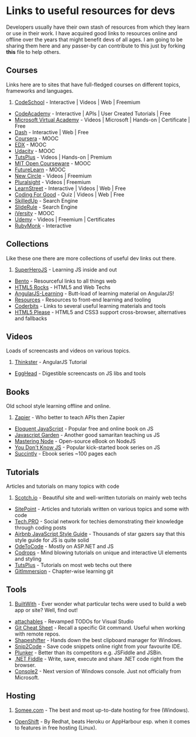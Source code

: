 # Links to useful resources for devs


Developers usually have their own stash of resources from which they learn or use in their work. I have acquired good links to resources online and offline over the years that might benefit devs of all ages. I am going to be sharing them here and any passer-by can contribute to this just by forking **this** file to help others.

## Courses

Links here are to sites that have full-fledged courses on different topics, frameworks and languages.
 
1. [CodeSchool](http://www.codeschool.com) - Interactive | Videos | Web | Freemium
* [CodeAcademy](http://www.codeacademy.com) - Interactive | APIs | User Created Tutorials | Free
* [Microsoft Virtual Academy](http://www.microsoftvirtualacademy.com) - Videos | Microsoft | Hands-on | Certificate | Free
* [Dash](https://dash.generalassemb.ly) - Interactive | Web | Free
* [Coursera](http://www.coursera.org) - MOOC
* [EDX](http://www.edx.org) - MOOC
* [Udacity](http://www.udacity.com) - MOOC
* [TutsPlus](http://www.tutsplus.com) - Videos | Hands-on | Premium 
* [MIT Open Courseware](http://ocw.mit.edu) - MOOC
* [FutureLearn](http://www.futurelearn.com) - MOOC
* [New Circle](http://www.thenewcircle.com) - Videos | Freemium
* [Pluralsight](http://www.pluralsight.com) - Videos | Freemium
* [LearnStreet](http://www.learnstreet.com) - Interactive | Videos | Web | Free
* [Coding For Good](http://cfg.good.is) - Quiz | Videos | Web | Free
* [SkilledUp](http://www.skilledup.com) - Search Engine
* [SlideRule](http://www.mysliderule.com) - Search Engine
* [iVersity](http://www.iversity.org) - MOOC
* [Udemy](https://www.udemy.com) - Videos | Freemium | Certificates
* [RubyMonk](https://rubymonk.com) - Interactive

## Collections

Like these one there are more collections of useful dev links out there.

1. [SuperHeroJS](http://www.superherojs.com/) - Learning JS inside and out
* [Bento](http://www.bento.io) - Resourceful links to all things web 
* [HTML5 Rocks](http://www.html5rocks.com) - HTML5 and Web Techs
* [AngularJS-Learning](https://github.com/jmcunningham/AngularJS-Learning) - Butt-load of learning material on AngularJS!
* [Resources](https://github.com/tevko/Resources) - Resources to front-end learning and tooling
* [Coderbits](https://coderbits.com/posts) - Links to several useful learning materials and tools
* [HTML5 Please](http://html5please.com) - HTML5 and CSS3 support cross-browser, alternatives and fallbacks 

## Videos

Loads of screencasts and videos on various topics.

1. [Thinkster](http://www.thinkster.io) - AngularJS Tutorial
*  [EggHead](https://egghead.io) - Digestible screencasts on JS libs and tools


## Books

Old school style learning offline and online.

1. [Zapier](https://zapier.com/learn/apis) - Who better to teach APIs then Zapier
* [Eloquent JavaScript](http://eloquentjavascript.net) - Popular free and online book on JS
* [Javascript Garden](http://bonsaiden.github.io/JavaScript-Garden) - Another good samaritan teaching us JS
* [Mastering Node](https://github.com/visionmedia/masteringnode) - Open-source eBook on NodeJS
* [You Don't Know JS](https://github.com/getify/You-Dont-Know-JS) - Popular kick-started book series on JS
* [Succintly](https://www.syncfusion.com/resources/techportal/ebooks) - Ebook series ~100 pages each

## Tutorials

Articles and tutorials on many topics with code

1. [Scotch.io](http://www.scotch.io) - Beautiful site and well-written tutorials on mainly web techs
* [SitePoint](http://www.sitepoint.com) - Articles and tutorials written on various topics and some with code
* [Tech.PRO](http://www.tech.pro) - Social network for techies demonstrating their knowledge through coding posts
* [Airbnb JavaScript Style Guide](https://github.com/airbnb/javascript) - Thousands of star gazers say that this style guide for JS is quite solid
* [OdeToCode](http://www.odetocode.com) - Mostly on ASP.NET and JS
* [Codrops](http://www.tympanus.net/codrops) - Mind blowing tutorials on unique and interactive UI elements and styling
* [TutsPlus](http://code.tutsplus.com/) - Tutorials on most web techs out there
* [GitImmersion](http://gitimmersion.com) - Chapter-wise learning git


## Tools

1. [BuiltWith](http://www.builtwith.com) - Ever wonder what particular techs were used to build a web app or site? Well, find out!
* [attachables](http://visualstudiogallery.msdn.microsoft.com/850937ba-ff0b-43cb-badd-4e273b508c32) - Revamped TODOs for Visual Studio
* [Git Cheat Sheet](https://chrome.google.com/webstore/detail/git-cheat-sheet/mjdmgoiobnbkfcfjcceaodlcodhpokgn?hl=en) - Recall a specific Git command. Useful when working with remote repos.
* [Shapeshifter](http://flamefusion.net/software/shapeshifter-clipboard-manager) - Hands down the best clipboard manager for Windows.
* [Snip2Code](http://www.snip2code.com) - Save code snippets online right from your favourite IDE.
* [Plunker](http://plnkr.co) - Better than its competitors e.g. JSFiddle and JSBin.
* [.NET Fiddle](https://dotnetfiddle.net) - Write, save, execute and share .NET code right from the browser.
* [Console2](http://sourceforge.net/projects/console) - Next version of Windows console. Just not officially from Microsoft.

## Hosting

1. [Somee.com](https://somee.com) - The best and most up-to-date hosting for free (Windows).
* [OpenShift](https://www.openshift.com) - By Redhat, beats Heroku or AppHarbour esp. when it comes to features in free hosting (Linux).
